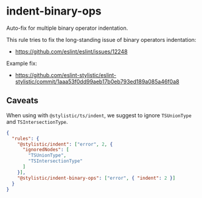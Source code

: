 # indent-binary-ops

Auto-fix for multiple binary operator indentation.

This rule tries to fix the long-standing issue of binary operators indentation:
- https://github.com/eslint/eslint/issues/12248

Example fix:
- https://github.com/eslint-stylistic/eslint-stylistic/commit/1aaa53f0dd99aeb17b0eb793ed189a085a46f0a8

## Caveats

When using with `@stylistic/ts/indent`, we suggest to ignore `TSUnionType` and `TSIntersectionType`.

```json
{
  "rules": {
    "@stylistic/indent": ["error", 2, {
      "ignoredNodes": [
        "TSUnionType",
        "TSIntersectionType"
      ]
    }],
    "@stylistic/indent-binary-ops": ["error", { "indent": 2 }]
  }
}
```
